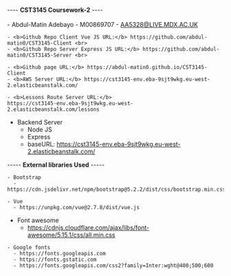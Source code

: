 ---- <b>CST3145 Coursework-2</b> ----
    <br> <br>
    - Abdul-Matin Adebayo - M00869707 - AA5328@LIVE.MDX.AC.UK
      
    - <b>Github Repo Client Vue JS URL:</b> https://github.com/abdul-matin0/CST3145-Client <br>
    - <b>Github Repo Server Express JS URL:</b> https://github.com/abdul-matin0/CST3145-Server <br>
    
    - <b>Github page URL:</b> https://abdul-matin0.github.io/CST3145-Client
    - <b>AWS Server URL:</b> https://cst3145-env.eba-9sjt9wkg.eu-west-2.elasticbeanstalk.com/
    
    - <b>Lessons Route Server URL:</b> 
    https://cst3145-env.eba-9sjt9wkg.eu-west-2.elasticbeanstalk.com/lessons


- Backend Server
  - Node JS
  - Express
  - baseURL: https://cst3145-env.eba-9sjt9wkg.eu-west-2.elasticbeanstalk.com/
      
 ----- <b>External libraries Used</b> -----    
    
    - Bootstrap
      - https://cdn.jsdelivr.net/npm/bootstrap@5.2.2/dist/css/bootstrap.min.css
    
    - Vue
      - https://unpkg.com/vue@2.7.8/dist/vue.js
      
   - Font awesome
      - https://cdnjs.cloudflare.com/ajax/libs/font-awesome/5.15.1/css/all.min.css
      
      
    - Google fonts
      - https://fonts.googleapis.com
      - https://fonts.gstatic.com
      - https://fonts.googleapis.com/css2?family=Inter:wght@400;500;600
      
